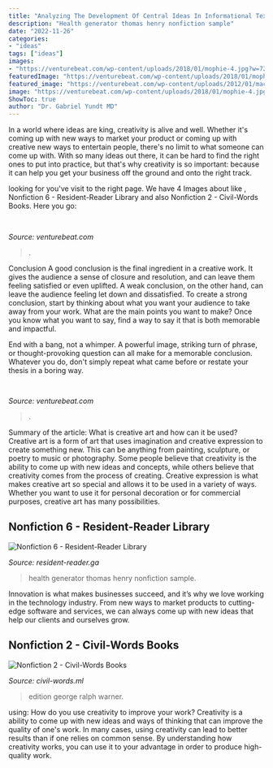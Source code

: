 ```yaml
---
title: "Analyzing The Development Of Central Ideas In Informational Text I Ready Level H : Health Generator Thomas Henry Nonfiction Sample"
description: "Health generator thomas henry nonfiction sample"
date: "2022-11-26"
categories:
- "ideas"
tags: ["ideas"]
images:
- "https://venturebeat.com/wp-content/uploads/2018/01/mophie-4.jpg?w=726"
featuredImage: "https://venturebeat.com/wp-content/uploads/2018/01/mophie-4.jpg?w=726"
featured_image: "https://venturebeat.com/wp-content/uploads/2012/01/macworld-crowd2.jpg?w=640"
image: "https://venturebeat.com/wp-content/uploads/2018/01/mophie-4.jpg?w=726"
ShowToc: true
author: "Dr. Gabriel Yundt MD"
---
```



In a world where ideas are king, creativity is alive and well. Whether it's coming up with new ways to market your product or coming up with creative new ways to entertain people, there's no limit to what someone can come up with. With so many ideas out there, it can be hard to find the right ones to put into practice, but that's why creativity is so important: because it can help you get your business off the ground and onto the right track.

	

		
looking for  you've visit to the right page. We have 4 Images about  like , Nonfiction 6 - Resident-Reader Library and also Nonfiction 2 - Civil-Words Books. Here you go:
		
    
## 

<img loading=lazy src="https://venturebeat.com/wp-content/uploads/2018/01/mophie-4.jpg?w=726" onerror="this.onerror=null;this.src='https://tse1.mm.bing.net/th?id=OIP.IRqXMO8_R3fg-fOOMcu9wgHaGH&amp;pid=15.1';" alt="">

_Source: venturebeat.com_

>. 

	

Conclusion
A good conclusion is the final ingredient in a creative work. It gives the audience a sense of closure and resolution, and can leave them feeling satisfied or even uplifted. A weak conclusion, on the other hand, can leave the audience feeling let down and dissatisfied.
To create a strong conclusion, start by thinking about what you want your audience to take away from your work. What are the main points you want to make? Once you know what you want to say, find a way to say it that is both memorable and impactful.

End with a bang, not a whimper. A powerful image, striking turn of phrase, or thought-provoking question can all make for a memorable conclusion. Whatever you do, don't simply repeat what came before or restate your thesis in a boring way.

    
## 

<img loading=lazy src="https://venturebeat.com/wp-content/uploads/2012/01/macworld-crowd2.jpg?w=640" onerror="this.onerror=null;this.src='https://tse1.mm.bing.net/th?id=OIP.0f5xPt3MGXvbPOTH3j_UXQHaE8&amp;pid=15.1';" alt="">

_Source: venturebeat.com_

>. 

	

Summary of the article: What is creative art and how can it be used?
Creative art is a form of art that uses imagination and creative expression to create something new. This can be anything from painting, sculpture, or poetry to music or photography. Some people believe that creativity is the ability to come up with new ideas and concepts, while others believe that creativity comes from the process of creating. Creative expression is what makes creative art so special and allows it to be used in a variety of ways. Whether you want to use it for personal decoration or for commercial purposes, creative art has many possibilities.

    
## Nonfiction 6 - Resident-Reader Library

<img loading=lazy src="https://images-na.ssl-images-amazon.com/images/I/31QbevfwcbL._SX384_BO1,204,203,200_.jpg" onerror="this.onerror=null;this.src='https://tse4.mm.bing.net/th?id=OIP.oa3Sg1VKHnqxmZ79fvY5AgAAAA&amp;pid=15.1';" alt="Nonfiction 6 - Resident-Reader Library">

_Source: resident-reader.ga_

>health generator thomas henry nonfiction sample. 

	

Innovation is what makes businesses succeed, and it’s why we love working in the technology industry. From new ways to market products to cutting-edge software and services, we can always come up with new ideas that help our clients and ourselves grow.

    
## Nonfiction 2 - Civil-Words Books

<img loading=lazy src="https://images-na.ssl-images-amazon.com/images/I/51FSOQ7xptL._SX322_BO1,204,203,200_.jpg" onerror="this.onerror=null;this.src='https://tse2.mm.bing.net/th?id=OIP.OAueFcuK66Ss9RPp1AlriQAAAA&amp;pid=15.1';" alt="Nonfiction 2 - Civil-Words Books">

_Source: civil-words.ml_

>edition george ralph warner. 

	

using: How do you use creativity to improve your work?
Creativity is a ability to come up with new ideas and ways of thinking that can improve the quality of one's work. In many cases, using creativity can lead to better results than if one relies on common sense. By understanding how creativity works, you can use it to your advantage in order to produce high-quality work.

